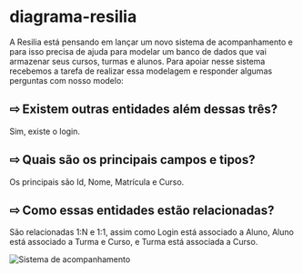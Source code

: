 # diagrama-resilia


A Resilia está pensando em lançar um novo sistema de
acompanhamento e para isso precisa de ajuda para modelar um
banco de dados que vai armazenar seus cursos, turmas e alunos.
Para apoiar nesse sistema recebemos a tarefa de realizar essa modelagem
e responder algumas perguntas com nosso modelo: 

## ⇨ Existem outras entidades além dessas três?
Sim, existe o login.

## ⇨ Quais são os principais campos e tipos?
Os principais são Id, Nome, Matrícula e Curso.

## ⇨ Como essas entidades estão relacionadas?
São relacionadas 1:N e 1:1, assim como Login está associado a Aluno, Aluno está associado a Turma e Curso, e Turma está associada a Curso.


![Sistema de acompanhamento](https://user-images.githubusercontent.com/115434062/222433624-3843d4c9-faba-4a1f-ba2c-918942ec5783.png)
